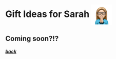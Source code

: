 # Gift Ideas for Sarah <img src="assets/images/sarah2.png" align="center" width="64" >

## Coming soon?!?

##### [back](readme.md)
